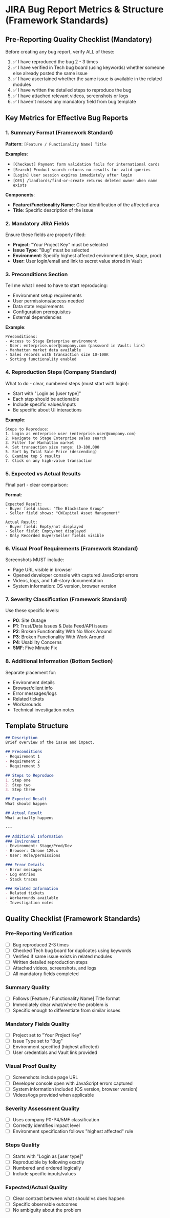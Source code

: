 # JIRA Bug Report Metrics & Structure (Framework Standards)

## Pre-Reporting Quality Checklist (Mandatory)
Before creating any bug report, verify ALL of these:

1. ✅ I have reproduced the bug 2 - 3 times
2. ✅ I have verified in Tech bug board (using keywords) whether someone else already posted the same issue
3. ✅ I have ascertained whether the same issue is available in the related modules
4. ✅ I have written the detailed steps to reproduce the bug
5. ✅ I have attached relevant videos, screenshots or logs
6. ✅ I haven't missed any mandatory field from bug template

## Key Metrics for Effective Bug Reports

### 1. **Summary Format (Framework Standard)**
**Pattern**: `[Feature / Functionality Name] Title`

**Examples**:
- `[Checkout] Payment form validation fails for international cards`
- `[Search] Product search returns no results for valid queries`
- `[Login] User session expires immediately after login`
- `[OES] /landlords/find-or-create returns deleted owner when name exists`

**Components**:
- **Feature/Functionality Name**: Clear identification of the affected area
- **Title**: Specific description of the issue

### 2. **Mandatory JIRA Fields**
Ensure these fields are properly filled:

- **Project**: "Your Project Key" must be selected
- **Issue Type**: "Bug" must be selected
- **Environment**: Specify highest affected environment (dev, stage, prod)
- **User**: User login/email and link to secret value stored in Vault

### 3. **Preconditions Section**
Tell me what I need to have to start reproducing:
- Environment setup requirements
- User permissions/access needed
- Data state requirements
- Configuration prerequisites
- External dependencies

**Example**:
```
Preconditions:
- Access to Stage Enterprise environment
- User: enterprise.user@company.com (password in Vault: link)
- Manhattan market data available
- Sales records with transaction size 10-100K
- Sorting functionality enabled
```

### 4. **Reproduction Steps (Company Standard)**
What to do - clear, numbered steps (must start with login):
- Start with "Login as [user type]"
- Each step should be actionable
- Include specific values/inputs
- Be specific about UI interactions

**Example**:
```
Steps to Reproduce:
1. Login as enterprise user (enterprise.user@company.com)
2. Navigate to Stage Enterprise sales search
3. Filter for Manhattan market
4. Set transaction size range: 10-100,000
5. Sort by Total Sale Price (descending)
6. Examine top 5 results
7. Click on any high-value transaction
```

### 5. **Expected vs Actual Results**
Final part - clear comparison:

**Format**:
```
Expected Result:
- Buyer field shows: "The Blackstone Group"
- Seller field shows: "CWCapital Asset Management"

Actual Result:
- Buyer field: Empty/not displayed
- Seller field: Empty/not displayed
- Only Recorded Buyer/Seller fields visible
```

### 6. **Visual Proof Requirements (Framework Standard)**
Screenshots MUST include:
- Page URL visible in browser
- Opened developer console with captured JavaScript errors
- Videos, logs, and full-story documentation
- System information: OS version, browser version

### 7. **Severity Classification (Framework Standard)**
Use these specific levels:
- **P0**: Site Outage
- **P1**: Trust/Data Issues & Data Feed/API issues
- **P2**: Broken Functionality With No Work Around
- **P3**: Broken Functionality With Work Around
- **P4**: Usability Concerns
- **5MF**: Five Minute Fix

### 8. **Additional Information** (Bottom Section)
Separate placement for:
- Environment details
- Browser/client info
- Error messages/logs
- Related tickets
- Workarounds
- Technical investigation notes

## Template Structure

```markdown
## Description
Brief overview of the issue and impact.

## Preconditions
- Requirement 1
- Requirement 2
- Requirement 3

## Steps to Reproduce
1. Step one
2. Step two
3. Step three

## Expected Result
What should happen

## Actual Result
What actually happens

---

## Additional Information
### Environment
- Environment: Stage/Prod/Dev
- Browser: Chrome 120.x
- User: Role/permissions

### Error Details
- Error messages
- Log entries
- Stack traces

### Related Information
- Related tickets
- Workarounds available
- Investigation notes
```

## Quality Checklist (Framework Standards)

### Pre-Reporting Verification
- [ ] Bug reproduced 2-3 times
- [ ] Checked Tech bug board for duplicates using keywords
- [ ] Verified if same issue exists in related modules
- [ ] Written detailed reproduction steps
- [ ] Attached videos, screenshots, and logs
- [ ] All mandatory fields completed

### Summary Quality
- [ ] Follows [Feature / Functionality Name] Title format
- [ ] Immediately clear what/where the problem is
- [ ] Specific enough to differentiate from similar issues

### Mandatory Fields Quality
- [ ] Project set to "Your Project Key"
- [ ] Issue Type set to "Bug"
- [ ] Environment specified (highest affected)
- [ ] User credentials and Vault link provided

### Visual Proof Quality
- [ ] Screenshots include page URL
- [ ] Developer console open with JavaScript errors captured
- [ ] System information included (OS version, browser version)
- [ ] Videos/logs provided when applicable

### Severity Assessment Quality
- [ ] Uses company P0-P4/5MF classification
- [ ] Correctly identifies impact level
- [ ] Environment specification follows "highest affected" rule

### Steps Quality
- [ ] Starts with "Login as [user type]"
- [ ] Reproducible by following exactly
- [ ] Numbered and ordered logically
- [ ] Include specific inputs/values

### Expected/Actual Quality
- [ ] Clear contrast between what should vs does happen
- [ ] Specific observable outcomes
- [ ] No ambiguity about the problem
